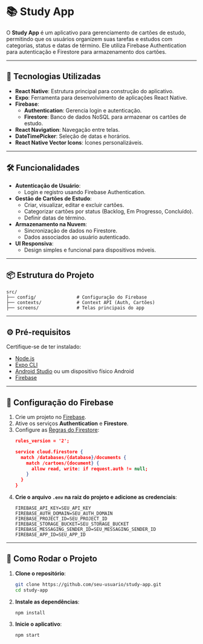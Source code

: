 # 📚 Study App

O **Study App** é um aplicativo para gerenciamento de cartões de estudo, permitindo que os usuários organizem suas tarefas e estudos com categorias, status e datas de término. Ele utiliza Firebase Authentication para autenticação e Firestore para armazenamento dos cartões.

---

## 🚀 Tecnologias Utilizadas

- **React Native**: Estrutura principal para construção do aplicativo.
- **Expo**: Ferramenta para desenvolvimento de aplicações React Native.
- **Firebase**:
  - **Authentication**: Gerencia login e autenticação.
  - **Firestore**: Banco de dados NoSQL para armazenar os cartões de estudo.
- **React Navigation**: Navegação entre telas.
- **DateTimePicker**: Seleção de datas e horários.
- **React Native Vector Icons**: Ícones personalizáveis.

---

## 🛠️ Funcionalidades

- **Autenticação de Usuário**:
  - Login e registro usando Firebase Authentication.
- **Gestão de Cartões de Estudo**:
  - Criar, visualizar, editar e excluir cartões.
  - Categorizar cartões por status (Backlog, Em Progresso, Concluído).
  - Definir datas de término.
- **Armazenamento na Nuvem**:
  - Sincronização de dados no Firestore.
  - Dados associados ao usuário autenticado.
- **UI Responsiva**:
  - Design simples e funcional para dispositivos móveis.

---

## 📦 Estrutura do Projeto

```plaintext
src/
├── config/               # Configuração do Firebase
├── contexts/             # Context API (Auth, Cartões)
├── screens/              # Telas principais do app
```
---

## ⚙️ Pré-requisitos

Certifique-se de ter instalado:

- [Node.js](https://nodejs.org/)
- [Expo CLI](https://expo.dev/)
- [Android Studio](https://developer.android.com/studio) ou um dispositivo físico Android
- [Firebase](https://firebase.google.com/)

---

## 🔧 Configuração do Firebase

1. Crie um projeto no [Firebase](https://console.firebase.google.com/).
2. Ative os serviços **Authentication** e **Firestore**.
3. Configure as [Regras do Firestore](https://firebase.google.com/docs/firestore/security/get-started):
   ```json
   rules_version = '2';

   service cloud.firestore {
     match /databases/{database}/documents {
       match /cartoes/{document} {
         allow read, write: if request.auth != null;
       }
     }
   }
   ```
4. **Crie o arquivo `.env` na raiz do projeto e adicione as credenciais**:
   ```env
   FIREBASE_API_KEY=SEU_API_KEY
   FIREBASE_AUTH_DOMAIN=SEU_AUTH_DOMAIN
   FIREBASE_PROJECT_ID=SEU_PROJECT_ID
   FIREBASE_STORAGE_BUCKET=SEU_STORAGE_BUCKET
   FIREBASE_MESSAGING_SENDER_ID=SEU_MESSAGING_SENDER_ID
   FIREBASE_APP_ID=SEU_APP_ID
   ```
---

## 🚀 Como Rodar o Projeto

1. **Clone o repositório**:
   ```bash
   git clone https://github.com/seu-usuario/study-app.git
   cd study-app
2. **Instale as dependências**:
   ```bash
   npm install
3. **Inicie o aplicativo**:
   ```bash
   npm start

